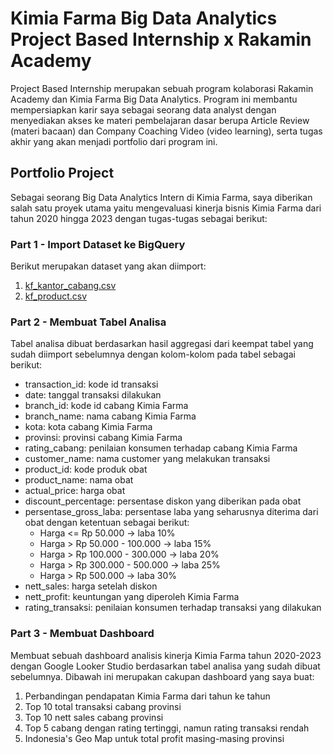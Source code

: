 # Kimia Farma Big Data Analytics Project Based Internship x Rakamin Academy
Project Based Internship merupakan sebuah program kolaborasi Rakamin Academy dan Kimia Farma Big Data Analytics. Program ini membantu mempersiapkan karir saya sebagai seorang data analyst dengan menyediakan akses ke materi pembelajaran dasar berupa Article Review (materi bacaan) dan Company Coaching Video (video learning), serta tugas akhir yang akan menjadi portfolio dari program ini.

## Portfolio Project
Sebagai seorang Big Data Analytics Intern di Kimia Farma, saya diberikan salah satu proyek utama yaitu mengevaluasi kinerja bisnis Kimia Farma dari tahun 2020 hingga 2023 dengan tugas-tugas sebagai berikut:

### Part 1 - Import Dataset ke BigQuery
Berikut merupakan dataset yang akan diimport:
1. [kf_kantor_cabang.csv](https://github.com/user-attachments/files/18286268/kf_kantor_cabang.csv)
2. [kf_product.csv](https://github.com/user-attachments/files/18286267/kf_product.csv)


### Part 2 - Membuat Tabel Analisa
Tabel analisa dibuat berdasarkan hasil aggregasi dari keempat tabel yang sudah diimport sebelumnya dengan kolom-kolom pada tabel sebagai berikut:
- transaction_id: kode id transaksi
- date: tanggal transaksi dilakukan
- branch_id: kode id cabang Kimia Farma
- branch_name: nama cabang Kimia Farma
- kota: kota cabang Kimia Farma
- provinsi: provinsi cabang Kimia Farma
- rating_cabang: penilaian konsumen terhadap cabang Kimia Farma
- customer_name: nama customer yang melakukan transaksi
- product_id: kode produk obat
- product_name: nama obat
- actual_price: harga obat
- discount_percentage: persentase diskon yang diberikan pada obat
- persentase_gross_laba: persentase laba yang seharusnya diterima dari obat dengan
  ketentuan sebagai berikut:
  * Harga <= Rp 50.000 -> laba 10%
  * Harga > Rp 50.000 - 100.000 -> laba 15%
  * Harga > Rp 100.000 - 300.000 -> laba 20%
  * Harga > Rp 300.000 - 500.000 -> laba 25%
  * Harga > Rp 500.000 -> laba 30%
- nett_sales: harga setelah diskon
- nett_profit: keuntungan yang diperoleh Kimia Farma
- rating_transaksi: penilaian konsumen terhadap transaksi yang dilakukan

### Part 3 - Membuat Dashboard
Membuat sebuah dashboard analisis kinerja Kimia Farma tahun 2020-2023 dengan Google Looker Studio berdasarkan tabel analisa yang sudah dibuat sebelumnya. Dibawah ini merupakan cakupan dashboard yang saya buat:
1. Perbandingan pendapatan Kimia Farma dari tahun ke tahun
2. Top 10 total transaksi cabang provinsi
3. Top 10 nett sales cabang provinsi
4. Top 5 cabang dengan rating tertinggi, namun rating transaksi rendah
5. Indonesia's Geo Map untuk total profit masing-masing provinsi

  



